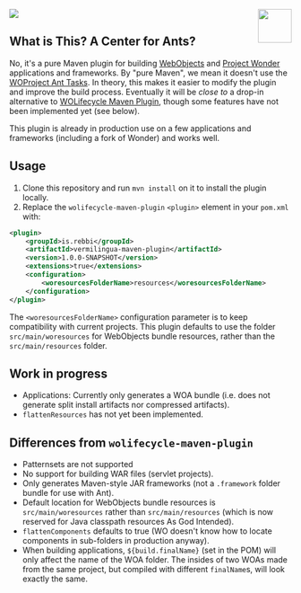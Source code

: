 ![](https://github.com/undur/vermilingua-maven-plugin/workflows/build/badge.svg)
<img align="right" src="https://www.hugi.io/github/img/antkiller2.png" width="60">

## What is This? A Center for Ants? 

No, it's a pure Maven plugin for building
[WebObjects](https://en.wikipedia.org/wiki/WebObjects) and [Project
Wonder](https://github.com/wocommunity/wonder) applications and
frameworks.  By "pure Maven", we mean it doesn't use the [WOProject
Ant Tasks](https://wiki.wocommunity.org/display/WOL/WOProject-Ant).
In theory, this makes it easier to modify the plugin and improve the
build process.  Eventually it will be _close to_ a drop-in alternative
to [WOLifecycle Maven
Plugin](https://github.com/wocommunity/wolifecycle-maven-plugin),
though some features have not been implemented yet (see below).

This plugin is already in production use on a few applications and
frameworks (including a fork of Wonder) and works well.

## Usage

1. Clone this repository and run `mvn install` on it to install the
   plugin locally.
2. Replace the `wolifecycle-maven-plugin` `<plugin>` element in your
   `pom.xml` with:

```xml
<plugin>
	<groupId>is.rebbi</groupId>
	<artifactId>vermilingua-maven-plugin</artifactId>
	<version>1.0.0-SNAPSHOT</version>
	<extensions>true</extensions>
	<configuration>
		<woresourcesFolderName>resources</woresourcesFolderName>
	</configuration>
</plugin>
```

The `<woresourcesFolderName>` configuration parameter is to keep
compatibility with current projects. This plugin defaults to use the
folder `src/main/woresources` for WebObjects bundle resources, rather
than the `src/main/resources` folder.

## Work in progress

* Applications: Currently only generates a WOA bundle (i.e. does not
  generate split install artifacts nor compressed artifacts).
* `flattenResources` has not yet been implemented.

## Differences from `wolifecycle-maven-plugin`


* Patternsets are not supported
* No support for building WAR files (servlet projects).
* Only generates Maven-style JAR frameworks (not a `.framework` folder
  bundle for use with Ant).
* Default location for WebObjects bundle resources is
  `src/main/woresources` rather than `src/main/resources` (which is
  now reserved for Java classpath resources As God Intended).
* `flattenComponents` defaults to true (WO doesn't know how to locate components in sub-folders in production anyway).
* When building applications, `${build.finalName}` (set in the POM)
  will only affect the name of the WOA folder. The insides of two WOAs
  made from the same project, but compiled with different
  `finalName`s, will look exactly the same.